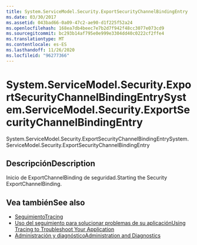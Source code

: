 ```yaml
---
title: System.ServiceModel.Security.ExportSecurityChannelBindingEntry
ms.date: 03/30/2017
ms.assetid: 043bad66-0a09-47c2-ae90-d1f225f52a24
ms.openlocfilehash: 168ea7db4beec7e7b2d7f942f48cc3077e073cd9
ms.sourcegitcommit: bc293b14af795e0e999e3304dd40c0222cf2ffe4
ms.translationtype: MT
ms.contentlocale: es-ES
ms.lasthandoff: 11/26/2020
ms.locfileid: "96277366"
---
```

# <a name="systemservicemodelsecurityexportsecuritychannelbindingentry"></a><span data-ttu-id="ff9df-102">System.ServiceModel.Security.ExportSecurityChannelBindingEntry</span><span class="sxs-lookup"><span data-stu-id="ff9df-102">System.ServiceModel.Security.ExportSecurityChannelBindingEntry</span></span>

<span data-ttu-id="ff9df-103">System.ServiceModel.Security.ExportSecurityChannelBindingEntry</span><span class="sxs-lookup"><span data-stu-id="ff9df-103">System.ServiceModel.Security.ExportSecurityChannelBindingEntry</span></span>  
  
## <a name="description"></a><span data-ttu-id="ff9df-104">Descripción</span><span class="sxs-lookup"><span data-stu-id="ff9df-104">Description</span></span>  

 <span data-ttu-id="ff9df-105">Inicio de ExportChannelBinding de seguridad.</span><span class="sxs-lookup"><span data-stu-id="ff9df-105">Starting the Security ExportChannelBinding.</span></span>  
  
## <a name="see-also"></a><span data-ttu-id="ff9df-106">Vea también</span><span class="sxs-lookup"><span data-stu-id="ff9df-106">See also</span></span>

- [<span data-ttu-id="ff9df-107">Seguimiento</span><span class="sxs-lookup"><span data-stu-id="ff9df-107">Tracing</span></span>](index.md)
- [<span data-ttu-id="ff9df-108">Uso del seguimiento para solucionar problemas de su aplicación</span><span class="sxs-lookup"><span data-stu-id="ff9df-108">Using Tracing to Troubleshoot Your Application</span></span>](using-tracing-to-troubleshoot-your-application.md)
- [<span data-ttu-id="ff9df-109">Administración y diagnóstico</span><span class="sxs-lookup"><span data-stu-id="ff9df-109">Administration and Diagnostics</span></span>](../index.md)
